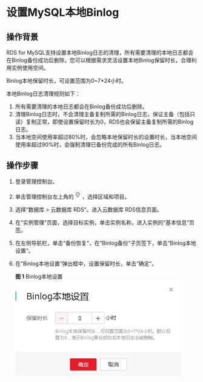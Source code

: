 # 设置MySQL本地Binlog<a name="RDS_05_0037"></a>

## 操作背景<a name="section1215911011529"></a>

RDS for MySQL支持设置本地Binlog日志的清理，所有需要清理的本地日志都会在Binlog备份成功后删除，您可以根据需求灵活设置本地Binlog保留时长，合理利用实例使用空间。

Binlog本地保留时长，可设置范围为0\~7\*24小时。

本地Binlog日志清理规则如下：

1.  所有需要清理的本地日志都会在Binlog备份成功后删除。
2.  清理Binlog日志时，不会清理主备复制所需的Binlog日志，保证主备（包括只读）复制正常，即使设置保留时长为0，RDS也会保留主备复制所需的Binlog日志。
3.  当本地空间使用率超过80%时，会忽略本地保留时长的设置时长，当本地空间使用率超过90%时，会强制清理已备份完成的所有Binlog日志。

## 操作步骤<a name="section141471359161414"></a>

1.  登录管理控制台。
2.  单击管理控制台左上角的![](figures/Region灰色图标.png)，选择区域和项目。
3.  选择“数据库  \>  云数据库 RDS“。进入云数据库 RDS信息页面。
4.  在“实例管理“页面，选择目标实例，单击实例名称，进入实例的“基本信息“页签。
5.  在左侧导航栏，单击“备份恢复“，在“Binlog备份“子页签下，单击“Binlog本地设置“。
6.  在“Binlog本地设置“弹出框中，设置保留时长，单击“确定“。

    **图 1**  Binlog本地设置<a name="fig430814332119"></a>  
    ![](figures/Binlog本地设置.png "Binlog本地设置")


